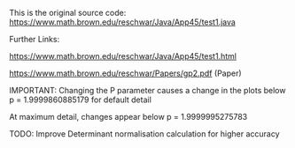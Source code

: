 This is the original source code: https://www.math.brown.edu/reschwar/Java/App45/test1.java

Further Links:

https://www.math.brown.edu/reschwar/Java/App45/test1.html 

https://www.math.brown.edu/reschwar/Papers/gp2.pdf (Paper)

IMPORTANT:
Changing the P parameter causes a change in the plots below p = 1.9999860885179 for default detail

At maximum detail, changes appear below p = 1.9999995275783

TODO:
Improve Determinant normalisation calculation for higher accuracy
